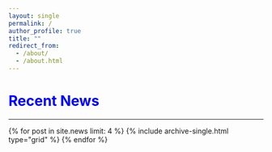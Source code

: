 ```yaml
---
layout: single
permalink: /
author_profile: true
title: ""
redirect_from:
  - /about/
  - /about.html
---
```



<!--
<span style="color:blue">Welcome to my homepage</span>
==============
----------------------
-->


<span style="color:blue">Recent News</span>
==============
----------------------

<div class="grid__wrapper">
  {% for post in site.news limit: 4 %}
     {% include archive-single.html type="grid" %}
  {% endfor %}
</div>

